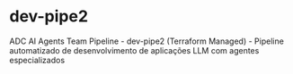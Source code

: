 # dev-pipe2
ADC AI Agents Team Pipeline - dev-pipe2 (Terraform Managed) - Pipeline automatizado de desenvolvimento de aplicações LLM com agentes especializados

